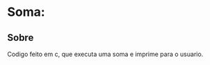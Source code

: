 <h1>Soma:</h1>
<h2>Sobre</h2>
<p>Codigo feito em c, que executa uma soma e imprime para o usuario.</p> 
 
 
